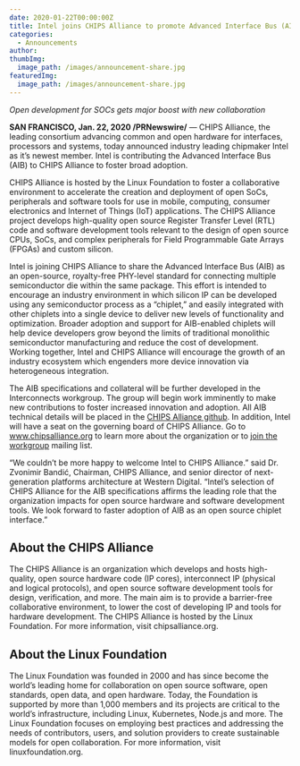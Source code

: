 ```yaml
---
date: 2020-01-22T00:00:00Z
title: Intel joins CHIPS Alliance to promote Advanced Interface Bus (AIB) as an open standard
categories:
  - Announcements
author: 
thumbImg:
  image_path: /images/announcement-share.jpg
featuredImg:
  image_path: /images/announcement-share.jpg
---
```


*Open development for SOCs gets major boost with new collaboration*

**SAN FRANCISCO, Jan. 22, 2020 /PRNewswire/** — CHIPS Alliance, the leading consortium advancing common and open hardware for interfaces, processors and systems, today announced industry leading chipmaker Intel as it’s newest member. Intel is contributing the Advanced Interface Bus (AIB) to CHIPS Alliance to foster broad adoption. 

CHIPS Alliance is hosted by the Linux Foundation to foster a collaborative environment to accelerate the creation and deployment of open SoCs, peripherals and software tools for use in mobile, computing, consumer electronics and Internet of Things (IoT) applications. The CHIPS Alliance project develops high-quality open source Register Transfer Level (RTL) code and software development tools relevant to the design of open source CPUs, SoCs, and complex peripherals for Field Programmable Gate Arrays (FPGAs) and custom silicon. 

Intel is joining CHIPS Alliance to share the  Advanced Interface Bus (AIB) as an open-source, royalty-free PHY-level standard for connecting multiple semiconductor die within the same package. This effort is intended to encourage an industry environment in which silicon IP can be developed using any semiconductor process as a “chiplet,” and easily integrated with other chiplets into a single device to deliver new levels of functionality and optimization. Broader adoption and support for AIB-enabled chiplets will help device developers grow beyond the limits of traditional monolithic semiconductor manufacturing and reduce the cost of development. Working together, Intel and CHIPS Alliance will encourage the growth of an industry ecosystem which engenders more device innovation via heterogeneous integration.

The AIB specifications and collateral will be further developed in the Interconnects workgroup.  The group will begin work imminently to make new contributions to foster increased innovation and adoption.  All AIB technical details will be placed in the [CHIPS Alliance github](http://github.com/chipsalliance/aib-phy-hardware). In addition, Intel will have a seat on the governing board of CHIPS Alliance. Go to www.chipsalliance.org to learn more about the organization or to [join the workgroup](https://chipsalliance.org/workgroups/) mailing list.  

“We couldn’t be more happy to welcome Intel to CHIPS Alliance.” said Dr. Zvonimir Bandić, Chairman, CHIPS Alliance, and senior director of next-generation platforms architecture at Western Digital.   “Intel’s selection of CHIPS Alliance for the AIB specifications affirms the leading role that the organization impacts for open source hardware and software development tools. We look forward to faster adoption of AIB as an open source chiplet interface.”  

## About the CHIPS Alliance

The CHIPS Alliance is an organization which develops and hosts high-quality, open source hardware code (IP cores), interconnect IP (physical and logical protocols), and open source software development tools for design, verification, and more. The main aim is to provide a barrier-free collaborative environment, to lower the cost of developing IP and tools for hardware development. The CHIPS Alliance is hosted by the Linux Foundation. For more information, visit chipsalliance.org.

## About the Linux Foundation

The Linux Foundation was founded in 2000 and has since become the world’s leading home for collaboration on open source software, open standards, open data, and open hardware. Today, the Foundation is supported by more than 1,000 members and its projects are critical to the world’s infrastructure, including Linux, Kubernetes, Node.js and more. The Linux Foundation focuses on employing best practices and addressing the needs of contributors, users, and solution providers to create sustainable models for open collaboration. For more information, visit linuxfoundation.org.